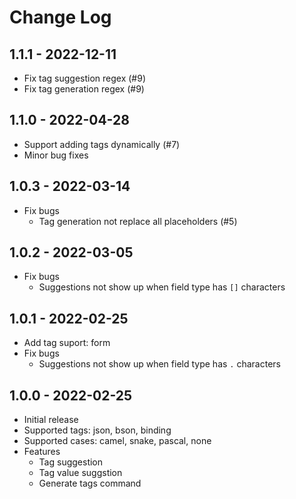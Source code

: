 # Change Log

## 1.1.1 - 2022-12-11
- Fix tag suggestion regex (#9)
- Fix tag generation regex (#9)

## 1.1.0 - 2022-04-28
- Support adding tags dynamically (#7)
- Minor bug fixes

## 1.0.3 - 2022-03-14
- Fix bugs
    - Tag generation not replace all placeholders (#5)

## 1.0.2 - 2022-03-05
- Fix bugs
    - Suggestions not show up when field type has `[]` characters

## 1.0.1 - 2022-02-25
- Add tag suport: form
- Fix bugs
    - Suggestions not show up when field type has `.` characters

## 1.0.0 - 2022-02-25
- Initial release
- Supported tags: json, bson, binding
- Supported cases: camel, snake, pascal, none
- Features
    - Tag suggestion
    - Tag value suggstion
    - Generate tags command
